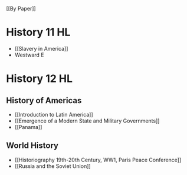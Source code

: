[[By Paper]]
# History 11 HL
- [[Slavery in America]]
- Westward E
# History 12 HL
## History of Americas
- [[Introduction to Latin America]]
- [[Emergence of a Modern State and Military Governments]]
- [[Panama]]

## World History
- [[Historiography 19th-20th Century, WW1, Paris Peace Conference]]
- [[Russia and the Soviet Union]]


